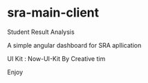 # sra-main-client

Student Result Analysis 

A simple angular dashboard for SRA apllication

UI Kit : Now-UI-Kit By Creative tim

Enjoy